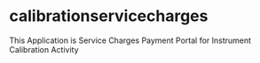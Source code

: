 # calibrationservicecharges
This Application is Service Charges Payment Portal for Instrument Calibration Activity
